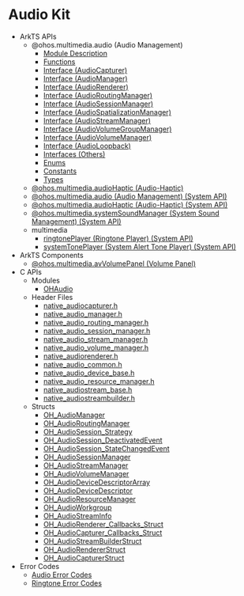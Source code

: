 # Audio Kit
<!--Kit: Audio Kit-->
<!--Subsystem: Multimedia-->
<!--Owner: @songshenke-->
<!--Designer: @caixuejiang; @hao-liangfei; @zhanganxiang-->
<!--Tester: @Filger-->
<!--Adviser: @w_Machine_cc-->

- ArkTS APIs<!--audio-arkts-->
  - @ohos.multimedia.audio (Audio Management)<!--js-apis-audio-->
    - [Module Description](arkts-apis-audio.md)
    - [Functions](arkts-apis-audio-f.md)
    - [Interface (AudioCapturer)](arkts-apis-audio-AudioCapturer.md)
    - [Interface (AudioManager)](arkts-apis-audio-AudioManager.md)
    - [Interface (AudioRenderer)](arkts-apis-audio-AudioRenderer.md)
    - [Interface (AudioRoutingManager)](arkts-apis-audio-AudioRoutingManager.md)
    - [Interface (AudioSessionManager)](arkts-apis-audio-AudioSessionManager.md)
    - [Interface (AudioSpatializationManager)](arkts-apis-audio-AudioSpatializationManager.md)
    - [Interface (AudioStreamManager)](arkts-apis-audio-AudioStreamManager.md)
    - [Interface (AudioVolumeGroupManager)](arkts-apis-audio-AudioVolumeGroupManager.md)
    - [Interface (AudioVolumeManager)](arkts-apis-audio-AudioVolumeManager.md)
    - [Interface (AudioLoopback)](arkts-apis-audio-AudioLoopback.md)
    - [Interfaces (Others)](arkts-apis-audio-i.md)
    - [Enums](arkts-apis-audio-e.md)
    - [Constants](arkts-apis-audio-c.md)
    - [Types](arkts-apis-audio-t.md)
  - [@ohos.multimedia.audioHaptic (Audio-Haptic)](js-apis-audioHaptic.md)
  <!--Del-->
  - [@ohos.multimedia.audio (Audio Management) (System API)](js-apis-audio-sys.md)
  - [@ohos.multimedia.audioHaptic (Audio-Haptic) (System API)](js-apis-audioHaptic-sys.md)
  - [@ohos.multimedia.systemSoundManager (System Sound Management) (System API)](js-apis-systemSoundManager-sys.md)
  - multimedia
    - [ringtonePlayer (Ringtone Player) (System API)](js-apis-inner-multimedia-ringtonePlayer-sys.md)
    - [systemTonePlayer (System Alert Tone Player) (System API)](js-apis-inner-multimedia-systemTonePlayer-sys.md)
  <!--DelEnd-->
- ArkTS Components<!--audio-comp-->
  - [@ohos.multimedia.avVolumePanel (Volume Panel)](ohos-multimedia-avvolumepanel.md)
- C APIs<!--audio-c-->
  - Modules<!--audio-module-->
    - [OHAudio](capi-ohaudio.md)
  - Header Files<!--audio-headerfile-->
    - [native_audiocapturer.h](capi-native-audiocapturer-h.md)
    - [native_audio_manager.h](capi-native-audio-manager-h.md)
    - [native_audio_routing_manager.h](capi-native-audio-routing-manager-h.md)
    - [native_audio_session_manager.h](capi-native-audio-session-manager-h.md)
    - [native_audio_stream_manager.h](capi-native-audio-stream-manager-h.md)
    - [native_audio_volume_manager.h](capi-native-audio-volume-manager-h.md)
    - [native_audiorenderer.h](capi-native-audiorenderer-h.md)
    - [native_audio_common.h](capi-native-audio-common-h.md)
    - [native_audio_device_base.h](capi-native-audio-device-base-h.md)
    - [native_audio_resource_manager.h](capi-native-audio-resource-manager-h.md)
    - [native_audiostream_base.h](capi-native-audiostream-base-h.md)
    - [native_audiostreambuilder.h](capi-native-audiostreambuilder-h.md)
  - Structs<!--audio-struct-->
    - [OH_AudioManager](capi-ohaudio-oh-audiomanager.md)
    - [OH_AudioRoutingManager](capi-ohaudio-oh-audioroutingmanager.md)
    - [OH_AudioSession_Strategy](capi-ohaudio-oh-audiosession-strategy.md)
    - [OH_AudioSession_DeactivatedEvent](capi-ohaudio-oh-audiosession-deactivatedevent.md)
    - [OH_AudioSession_StateChangedEvent](capi-ohaudio-oh-audiosession-statechangedevent.md)
    - [OH_AudioSessionManager](capi-ohaudio-oh-audiosessionmanager.md)
    - [OH_AudioStreamManager](capi-ohaudio-oh-audiostreammanager.md)
    - [OH_AudioVolumeManager](capi-ohaudio-oh-audiovolumemanager.md)
    - [OH_AudioDeviceDescriptorArray](capi-ohaudio-oh-audiodevicedescriptorarray.md)
    - [OH_AudioDeviceDescriptor](capi-ohaudio-oh-audiodevicedescriptor.md)
    - [OH_AudioResourceManager](capi-ohaudio-oh-audioresourcemanager.md)
    - [OH_AudioWorkgroup](capi-ohaudio-oh-audioworkgroup.md)
    - [OH_AudioStreamInfo](capi-ohaudio-oh-audiostreaminfo.md)
    - [OH_AudioRenderer_Callbacks_Struct](capi-ohaudio-oh-audiorenderer-callbacks-struct.md)
    - [OH_AudioCapturer_Callbacks_Struct](capi-ohaudio-oh-audiocapturer-callbacks-struct.md)
    - [OH_AudioStreamBuilderStruct](capi-ohaudio-oh-audiostreambuilderstruct.md)
    - [OH_AudioRendererStruct](capi-ohaudio-oh-audiorendererstruct.md)
    - [OH_AudioCapturerStruct](capi-ohaudio-oh-audiocapturerstruct.md)
- Error Codes<!--audio-arkts-errcode-->
  - [Audio Error Codes](errorcode-audio.md)
  <!--Del-->
  - [Ringtone Error Codes](errorcode-ringtone.md)
  <!--DelEnd-->
